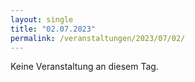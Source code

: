 ```yaml
---
layout: single
title: "02.07.2023"
permalink: /veranstaltungen/2023/07/02/
---
```


Keine Veranstaltung an diesem Tag.
